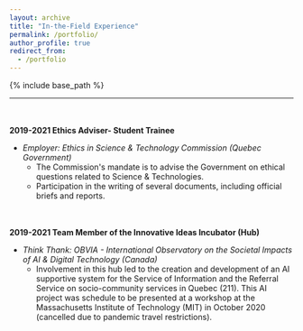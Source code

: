 ```yaml
---
layout: archive
title: "In-the-Field Experience"
permalink: /portfolio/
author_profile: true
redirect_from:
  - /portfolio
---
```


{% include base_path %}

---

\
\
**2019-2021 Ethics Adviser- Student Trainee**
* *Employer: Ethics in Science & Technology Commission (Quebec Government)*
  * The Commission's mandate is to advise the Government on ethical questions related to Science & Technologies. 
  * Participation in the writing of several documents, including official briefs and reports.


\
\
**2019-2021 Team Member of the Innovative Ideas Incubator (Hub)**
* *Think Thank: OBVIA - International Observatory on the Societal Impacts of AI & Digital Technology (Canada)*
  * Involvement in this hub led to the creation and development of an AI supportive system for the Service of Information and the Referral Service on socio-community services in Quebec (211). This AI project was schedule to be presented at a workshop at the Massachusetts Institute of Technology (MIT) in October 2020 (cancelled due to pandemic travel restrictions).
